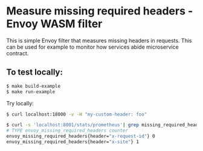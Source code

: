 # Measure missing required headers - Envoy WASM filter

This is simple Envoy filter that measures missing headers in requests. This can be used for example to monitor how 
services abide microservice contract. 

## To test locally:
```bash
$ make build-example
$ make run-example
```

Try locally:

```bash
$ curl localhost:18000 -v -H "my-custom-header: foo" 

$ curl -s 'localhost:8001/stats/prometheus'| grep missing_required_headers
# TYPE envoy_missing_required_headers counter
envoy_missing_required_headers{header="x-request-id"} 0
envoy_missing_required_headers{header="x-site"} 1

```
